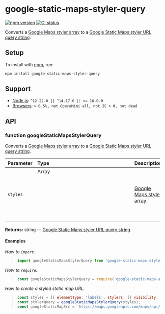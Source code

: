 # google-static-maps-styler-query

[![npm version](https://badgen.net/npm/v/google-static-maps-styler-query)](https://npm.im/google-static-maps-styler-query) [![CI status](https://github.com/jaydenseric/google-static-maps-styler-query/workflows/CI/badge.svg)](https://github.com/jaydenseric/google-static-maps-styler-query/actions)

Converts a [Google Maps styler array](https://developers.google.com/maps/documentation/javascript/style-reference) to a [Google Static Maps styler URL query string](https://developers.google.com/maps/documentation/maps-static/styling).

## Setup

To install with [npm](https://npmjs.com/get-npm), run:

```sh
npm install google-static-maps-styler-query
```

## Support

- [Node.js](https://nodejs.org): `^12.22.0 || ^14.17.0 || >= 16.0.0`
- [Browsers](https://npm.im/browserslist): `> 0.5%, not OperaMini all, not IE > 0, not dead`

## API

### function googleStaticMapsStylerQuery

Converts a [Google Maps styler array](https://developers.google.com/maps/documentation/javascript/style-reference) to a [Google Static Maps styler URL query string](https://developers.google.com/maps/documentation/maps-static/styling).

| Parameter | Type | Description |
| :-- | :-- | :-- |
| `styles` | Array<object> | [Google Maps styler array](https://developers.google.com/maps/documentation/javascript/style-reference). |

**Returns:** string — [Google Static Maps styler URL query string](https://developers.google.com/maps/documentation/maps-static/styling).

#### Examples

_How to `import`._

> ```js
> import googleStaticMapsStylerQuery from 'google-static-maps-styler-query';
> ```

_How to `require`._

> ```js
> const googleStaticMapsStylerQuery = require('google-static-maps-styler-query');
> ```

_How to create a styled static map URL._

> ```js
> const styles = [{ elementType: 'labels', stylers: [{ visibility: 'off' }] }];
> const stylerQuery = googleStaticMapsStylerQuery(styles);
> const googleStaticMapSrc = `https://maps.googleapis.com/maps/api/staticmap?center=Australia&size=250x200${stylerQuery}`;
> ```
